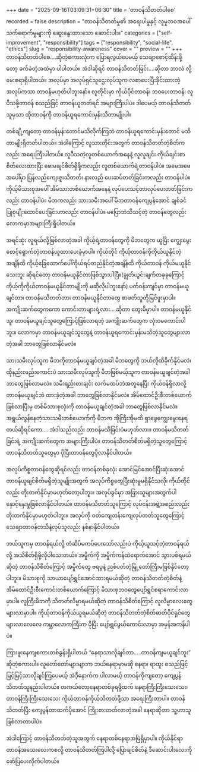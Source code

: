 +++
date = "2025-09-16T03:09:31+06:30"
title = 'တာဝန်သိတတ်ပါစေ'
recorded = false
description = "တာဝန်သိတတ်မှု၏ အရေးပါမှုနှင့် လူမှုဘဝအပေါ်သက်ရောက်မှုများကို ဆွေးနွေးထားသော ဆောင်းပါး။"
categories = ["self-improvement", "responsibility"]
tags = ["responsibility", "social-life", "ethics"]
slug = "responsibility-awareness"
cover = ""
preview = ""
+++
တာဝန်သိတတ်ပါစေ….ဆိုတဲ့စကားလုံးက ပြောရလွယ်ပေမယ့် သေချာစောင့်ထိန်းဖို့တော့ ခက်ခဲတဲ့အထဲမှာ ပါပါတယ်။ အဲဒါဆိုရင် တာဝန်သိတတ်ခြင်း….ဆိုတာ ဘာလဲ လို့မေးစရာရှိပါတယ်။ အလုပ်မှာ အလုပ်ရှင်သူဌေးလုပ်သူက လစာပေးပြီးခိုင်းထားတဲ့အလုပ်ကသာ တာဝန်မဟုတ်ပါဘူးနော်။ လူတိုင်းမှာ ကိုယ်ပိုင်တာဝန်၊ ဘဝပေးတာဝန်၊ လူပီသဖို့တာဝန် စသည်ဖြင့် တာဝန်ယူတတ်ရင် အများကြီးပါပဲ။ ဒါပေမယ့် တာဝန်သိတတ်သူမှသာ ထိုတာဝန်ကို တာဝန်ယူရကောင်းမှန်းသိတာမျိုးပါ။

တစ်ချို့ကျတော့ တာဝန်မှန်းတောင်မသိလိုက်ကြဘဲ တာဝန်ယူရကောင်းမှန်းတောင် မသိတာမျိုးရှိတတ်ပါတယ်။ အဲဒါကြောင့် လူသားတိုင်းအတွက် တာဝန်သိတတ်တဲ့စိတ်ကလည်း အရေးကြီးပါတယ်။
လူပီသတဲ့လူတစ်ယောက်အနေနဲ့ လူလူချင်း ကိုယ်ချင်းစာစိတ်လေးထားပြီး ဖေးမချင်စိတ်ရှိဖို့ကလည်း လူတစ်ယောက်ရဲ့တာဝန်ပါပဲ။ အမေအဖေအပေါ်မှာ ပြန်လည်ကျေးဇူးသိတတ်၊ နားလည် ပေးဆပ်တတ်ခြင်းကလည်း တာဝန်ပါပဲ။ ကိုယ့်မိသားစုအပေါ် အိမ်သားတစ်ယောက်အနေနဲ့ လုပ်ပေးသင့်တာလုပ်ပေးတတ်ခြင်းကလည်း တာဝန်ပါပဲ။ မိဘကလည်း သားသမီးအပေါ် မိဘတာဝန်ကျေပွန်အောင် ချစ်ခင်ပြုစုပျိုးထောင်ပေးခြင်းဟာလည်း တာဝန်ပါပဲ။ မပြောဘဲသိသင့်တဲ့ တာဝန်တွေလည်း လောကမှာအများကြီးရှိပါတယ်။

အရင်ဆုံး လူရယ်လို့ဖြစ်လာတဲ့အခါ ကိုယ့်ရဲ့တာဝန်တွေကို မိဘတွေက ယူပြီး
ကျွေးမွေးစောင့်ရှောက်တဲ့တာဝန်ယူထားပေးခဲ့မှာပါ။ ကိုယ်တိုင် ကိုယ့်တာဝန်ကိုကိုယ်ယူနိုင်တဲ့အချိန်ထိ ကိုယ့်ခြေထောက်ပေါ်ကိုယ်ရပ်တည်နိုင်တဲ့အချိန်ထိ ကိုယ်တာဝန် ကိုယ်မယူနိုင်သေးဘူး ဆိုရင်တော့ တာဝန်မယူနိုင်တာဖြစ်သွားပါပြီ။(ချွတ်ယွင်းချက်တခုခုကြောင့် ကိုယ့်ကိုကိုယ်တာဝန်မယူနိုင်တာမျိုးကို မဆိုလိုပါဘူးနော်) ပတ်ဝန်းကျင်မှာ တာဝန်မယူချင်တာ၊ တာဝန်မသိတတ်တာ၊ တာဝန်မယူနိုင်တာတွေ စာဖတ်သူတို့မြင်ဖူးမှာပါ။ အကျိုးဆက်တွေကကော ကောင်းတာများရဲ့လား….ဆိုတာ တွေးမိမှာပါ။ တာဝန်မယူနိုင်သူ၊ တာဝန်မယူချင်သူတွေကြောင့်ဖြစ်လာရတဲ့ အကျိုးဆက်တွေက လုံးဝမကောင်းပါဘူး။ လောကမှာ တာဝန်မယူချင်သူတွေနဲ့ တာဝန်ယူရကောင်းမှန်းမသိတဲ့သူတွေများလာတဲ့အခါ ဘာတွေဖြစ်လာနိုင်မလဲ။

သားသမီးလုပ်သူက မိဘကိုတာဝန်မယူချင်တဲ့အခါ မိဘတွေကို ဘယ်လိုထိခိုက်နိုင်မလဲ၊ ထိုနည်းလည်းကောင်းပဲ သားသမီးလုပ်သူကို မိဘဖြစ်မယ့်သူက တာဝန်မယူချင်တဲ့အခါ ဘာတွေဖြစ်လာမလဲ။ သမီးရည်းစားချင်း လက်မထပ်ဘဲအတူနေပြီး ကိုယ်ဝန်ရှိလာလို့ တာဝန်မယူချင်ဘဲ ထားခဲ့တဲ့အခါ ဘာတွေဖြစ်လာနိုင်မလဲ။ အိမ်ထောင်ဦးစီးတစ်ယောက်ဖြစ်လာပြီးမှ တစ်မိသားစုလုံးကို တာဝန်မယူချင်တဲ့အခါ ဘာတွေဖြစ်လာနိုင်မလဲ။
အရွယ်လွန်နေတဲ့သားသမီးတစ်ယောက်ကို မိဘက အိုကြီးအိုမထိ ရှာဖွေကျွေးမွေးနေရတယ်ဆိုရင်ကော…. အဲဒါသည်လည်း တာဝန်မသိခြင်းပဲမဟုတ်လား။ တာဝန်မသိတတ်ခြင်းရဲ့ အကျိုးဆက်တွေက အများကြီးပါပဲ။ တာဝန်သိတတ်စိတ်မရှိတဲ့သူတွေကြောင့် တာဝန်သိတတ်သူတွေမှာ ပိုပြီးတာဝန်တွေပိုလာနိုင်ပါတယ်။

အလုပ်ကိစ္စတာဝန်တွေဆိုရင်လည်း တာဝန်တစ်ခုလုံး အောင်မြင်အောင်ပြီးဆုံးအောင် တာဝန်ယူချင်စိတ်မရှိတဲ့သူမျိုးအတွက် အလုပ်ကိစ္စတွေပြီးဆုံးမှုမရှိနိုင်သလို၊ ကိုယ်တိုင်လည်း တိုးတက်နိုင်မှာမဟုတ်တော့ပါဘူး။ အလုပ်ခွင်မှာ အခြားသူများအတွက်ပါ နှောင့်နှေးမှုဖြစ်လာနိုင်ပါတယ်။ တာဝန်မသိတတ်သူကြောင့် လုပ်ငန်းအဖွဲ့အစည်းလည်း တိုးတက်နိုင်မှာမဟုတ်ပါဘူး။ အလုပ်ကို ဝတ်ကျေတန်းကျေလုပ်တတ်သူတွေကြောင့် သေချာတာဝန်တသိနဲ့လုပ်သူလည်း နစ်နာနိုင်ပါတယ်။

ဘယ်သူကမှ တာဝန်ရယ်လို့ တံဆိပ်မကပ်ပေးသော်လည်းပဲ ကိုယ့်ယူသင့်တဲ့တာဝန်ရယ်လို့ အသိစိတ်ရှိဖို့လိုပါသေးတယ်။ အမှိုက်ကို အမှိုက်ကန်ထဲရောက်အောင် သွားပစ်ရမယ်ဆိုတဲ့ တာဝန်သိစိတ်ကြောင့် အမှိုက်တွေ ဗရပွနဲ့ ညစ်ပတ်တဲ့မြို့တော်ကြီးမဖြစ်နိုင်တော့ပါဘူး။ မိသားစုကို သာယာပျော်ရွှင်အောင်ထားရမယ်ဆိုတဲ့ တာဝန်သိတတ်တဲ့စိတ်နဲ့ အိမ်ထောင်ဦးစီးကောင်းတစ်ယောက်ကြောင့် မိသားစုဘဝတွေပျော်ရွှင်စရာကောင်းလာမှာပါ။ လူကြီးမိဘကို သိတတ်လိမ္မာရမယ်ဆိုတဲ့ တာဝန်သိစိတ်ကြောင့် လူလိမ္မာလေးတွေများလာမှာပါ။ ကိုယ့်တာဝန်ကိုယ်ယူရမယ်ဆိုတဲ့ တာဝန်သိတတ်တဲ့စိတ်ဓာတ်ပိုင်ရှင်တွေများလာလေလေ ကမ္ဘာလောကကြီးက ပိုပြီး ပျော်ရွှင်ဖွယ်ကောင်းလာမှာ အမှန်အကန်ပါပဲ။

ကြားဖူးနေကျစကားတစ်ခွန်းရှိပါတယ် “နေရာသာလိုချင်တာ…..တာဝန်ကျမယူချင်ဘူး” ဆိုတဲ့စကားပါ။ လူတော်တော်များများက ဘယ်နေရာမှာမဆို နေရာ၊ ရာထူး စသည်ဖြင့် မြင့်မြင့်သာလိုချင်ကြပေမယ့် အဲဒီ့နောက်က ပါလာမယ့် တာဝန်ကိုကျတော့ ကျေပွန်သိတတ်သူနည်းပါတယ်။
တကယ်တော့နေရာတစ်ခုရဖို့ထက် နေရာကြီးကြီးသေးသေး၊ တာဝန်ကြီးကြီးသေးသေး ကိုယ်တာဝန်ကိုယ်သိတတ်ဖို့သာ အရေးကြီးတာပါ။ တာဝန်သိတတ်ပြီး ကျေပွန်တာထက်ပိုအောင် ကြိုးစားတတ်လာတဲ့အခါ နေရာဆိုတာ သူ့ဟာသူဖြစ်လာတာပါပဲ။

အဲဒါကြောင့် တာဝန်သိတတ်တဲ့သူအတွက် နေရာတစ်နေရာအမြဲရှိမှာပါ။ ကိုယ်နိုင်ရာ တာဝန်အသေးလေးကစလို့ တာဝန်သိတတ်ကြပါလို့ ပြောချင်စိတ်နဲ့ ဒီဆောင်းပါးလေးကို ဖော်ပြပေးလိုက်ပါတယ်။